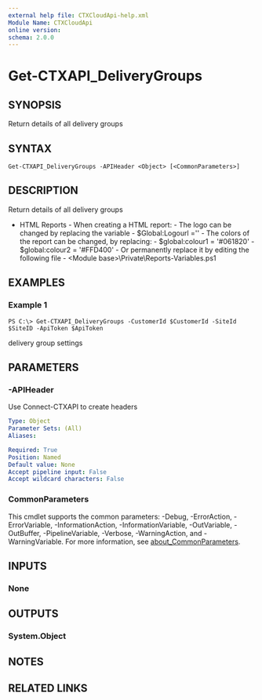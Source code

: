 ```yaml
---
external help file: CTXCloudApi-help.xml
Module Name: CTXCloudApi
online version:
schema: 2.0.0
---
```


# Get-CTXAPI_DeliveryGroups

## SYNOPSIS
Return details of all delivery groups

## SYNTAX

```
Get-CTXAPI_DeliveryGroups -APIHeader <Object> [<CommonParameters>]
```

## DESCRIPTION
Return details of all delivery groups

- HTML Reports 	- When creating a HTML report: 	- The logo can be changed by replacing the variable  		- $Global:Logourl ='' 	- The colors of the report can be changed, by replacing: 		- $global:colour1 = '#061820' 		- $global:colour2 = '#FFD400' 	- Or permanently replace it by editing the following file 	- \<Module base\>\Private\Reports-Variables.ps1

## EXAMPLES

### Example 1
```
PS C:\> Get-CTXAPI_DeliveryGroups -CustomerId $CustomerId -SiteId $SiteID -ApiToken $ApiToken
```

delivery group settings

## PARAMETERS

### -APIHeader
Use Connect-CTXAPI to create headers

```yaml
Type: Object
Parameter Sets: (All)
Aliases:

Required: True
Position: Named
Default value: None
Accept pipeline input: False
Accept wildcard characters: False
```

### CommonParameters
This cmdlet supports the common parameters: -Debug, -ErrorAction, -ErrorVariable, -InformationAction, -InformationVariable, -OutVariable, -OutBuffer, -PipelineVariable, -Verbose, -WarningAction, and -WarningVariable. For more information, see [about_CommonParameters](http://go.microsoft.com/fwlink/?LinkID=113216).

## INPUTS

### None
## OUTPUTS

### System.Object
## NOTES

## RELATED LINKS
